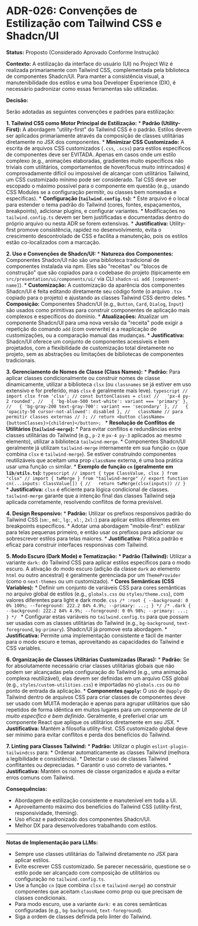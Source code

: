 # ADR-026: Convenções de Estilização com Tailwind CSS e Shadcn/UI

**Status:** Proposto (Considerado Aprovado Conforme Instrução)

**Contexto:**
A estilização da interface do usuário (UI) no Project Wiz é realizada primariamente com Tailwind CSS, complementada pela biblioteca de componentes Shadcn/UI. Para manter a consistência visual, a manutenibilidade dos estilos e uma boa Developer Experience (DX), é necessário padronizar como essas ferramentas são utilizadas.

**Decisão:**

Serão adotadas as seguintes convenções e padrões para estilização:

**1. Tailwind CSS como Motor Principal de Estilização:**
    *   **Padrão (Utility-First):** A abordagem "utility-first" do Tailwind CSS é o padrão. Estilos devem ser aplicados primariamente através da composição de classes utilitárias diretamente no JSX dos componentes.
    *   **Minimizar CSS Customizado:** A escrita de arquivos CSS customizados (`.css`, `.scss`) para estilos específicos de componentes deve ser EVITADA. Apenas em casos onde um estilo complexo (e.g., animações elaboradas, gradientes muito específicos não triviais com utilitários, comportamentos de hover/focus muito intrincados) é comprovadamente difícil ou impossível de alcançar com utilitários Tailwind, um CSS customizado mínimo pode ser considerado. Tal CSS deve ser escopado o máximo possível para o componente em questão (e.g., usando CSS Modules se a configuração permitir, ou classes bem nomeadas e específicas).
    *   **Configuração (`tailwind.config.ts`):**
        *   Este arquivo é o local para estender o tema padrão do Tailwind (cores, fontes, espaçamentos, breakpoints), adicionar plugins, e configurar variantes.
        *   Modificações no `tailwind.config.ts` devem ser bem justificadas e documentadas dentro do próprio arquivo ou nesta ADR se forem extensivas.
    *   **Justificativa:** Utility-first promove consistência, rapidez no desenvolvimento, evita o crescimento descontrolado de CSS e facilita a manutenção, pois os estilos estão co-localizados com a marcação.

**2. Uso e Convenções de Shadcn/UI:**
    *   **Natureza dos Componentes:** Componentes Shadcn/UI não são uma biblioteca tradicional de componentes instalada via npm. Eles são "receitas" ou "blocos de construção" que são copiados para o codebase do projeto (tipicamente em `src/presentation/ui/components/ui/` via CLI `shadcn-ui add [component-name]`).
    *   **Customização:** A customização da aparência dos componentes Shadcn/UI é feita editando diretamente seu código fonte (o arquivo `.tsx` copiado para o projeto) e ajustando as classes Tailwind CSS dentro deles.
    *   **Composição:** Componentes Shadcn/UI (e.g., `Button`, `Card`, `Dialog`, `Input`) são usados como primitivas para construir componentes de aplicação mais complexos e específicos do domínio.
    *   **Atualizações:** Atualizar um componente Shadcn/UI para uma nova versão da "receita" pode exigir a repetição do comando `add` (com overwrite) e a reaplicação de customizações, ou a comparação manual das mudanças.
    *   **Justificativa:** Shadcn/UI oferece um conjunto de componentes acessíveis e bem projetados, com a flexibilidade de customização total diretamente no projeto, sem as abstrações ou limitações de bibliotecas de componentes tradicionais.

**3. Gerenciamento de Nomes de Classe (Class Names):**
    *   **Padrão:** Para aplicar classes condicionalmente ou construir nomes de classe dinamicamente, utilizar a biblioteca `clsx` (ou `classnames` se já estiver em uso extensivo e for preferido, mas `clsx` é geralmente mais leve).
        ```typescript
        // import clsx from 'clsx';
        // const buttonClasses = clsx(
        //   'px-4 py-2 rounded',
        //   { 'bg-blue-500 text-white': variant === 'primary' },
        //   { 'bg-gray-200 text-gray-700': variant === 'secondary' },
        //   { 'opacity-50 cursor-not-allowed': disabled },
        //   className // para permitir classes externas
        // );
        // return <button className={buttonClasses}>{children}</button>;
        ```
    *   **Resolução de Conflitos de Utilitários (`tailwind-merge`):**
        *   Para evitar conflitos e redundâncias entre classes utilitárias do Tailwind (e.g., `p-2` e `px-4 py-3` aplicados ao mesmo elemento), utilizar a biblioteca `tailwind-merge`.
        *   Componentes Shadcn/UI geralmente já utilizam `tailwind-merge` internamente em sua função `cn` (que combina `clsx` e `tailwind-merge`). Se estiver construindo componentes reutilizáveis que aceitam uma prop `className` externa, é uma boa prática usar uma função `cn` similar.
        *   **Exemplo de função `cn` (geralmente em `lib/utils.ts`):**
            ```typescript
            // import { type ClassValue, clsx } from "clsx"
            // import { twMerge } from "tailwind-merge"
            // export function cn(...inputs: ClassValue[]) {
            //   return twMerge(clsx(inputs))
            // }
            ```
    *   **Justificativa:** `clsx` é eficiente para lógica condicional de classes. `tailwind-merge` garante que a intenção final das classes Tailwind seja aplicada corretamente, resolvendo conflitos de forma previsível.

**4. Design Responsivo:**
    *   **Padrão:** Utilizar os prefixos responsivos padrão do Tailwind CSS (`sm:`, `md:`, `lg:`, `xl:`, `2xl:`) para aplicar estilos diferentes em breakpoints específicos.
    *   Adotar uma abordagem "mobile-first": estilizar para telas pequenas primeiro, e então usar os prefixos para adicionar ou sobrescrever estilos para telas maiores.
    *   **Justificativa:** Prática padrão e eficaz para construir interfaces responsivas com Tailwind.

**5. Modo Escuro (Dark Mode) e Tematização:**
    *   **Padrão (Tailwind):** Utilizar a variante `dark:` do Tailwind CSS para aplicar estilos específicos para o modo escuro. A ativação do modo escuro (adição da classe `dark` ao elemento `html` ou outro ancestral) é geralmente gerenciada por um `ThemeProvider` (como o `next-themes` ou um customizado).
    *   **Cores Semânticas (CSS Variables):**
        *   Definir um conjunto de variáveis CSS para cores semânticas no arquivo global de estilos (e.g., `globals.css` ou `styles/theme.css`), com valores diferentes para light e dark mode.
            ```css
            /* :root { --background: 0 0% 100%; --foreground: 222.2 84% 4.9%; --primary: ...; } */
            /* .dark { --background: 222.2 84% 4.9%; --foreground: 0 0% 98%; --primary: ...; } */
            ```
        *   Configurar estas variáveis no `tailwind.config.ts` para que possam ser usadas com as classes utilitárias do Tailwind (e.g., `bg-background`, `text-foreground`, `bg-primary`). Shadcn/UI já promove esta abordagem.
    *   **Justificativa:** Permite uma implementação consistente e fácil de manter para o modo escuro e temas, aproveitando as capacidades do Tailwind e CSS variables.

**6. Organização de Classes Utilitárias Customizadas (Raras):**
    *   **Padrão:** Se for absolutamente necessário criar classes utilitárias globais que não podem ser alcançadas pela configuração do Tailwind (e.g., uma animação complexa reutilizável), elas devem ser definidas em um arquivo CSS global (e.g., `styles/custom-utilities.css`) e importadas no `globals.css` ou no ponto de entrada da aplicação.
    *   **Componentes `@apply`:** O uso de `@apply` do Tailwind dentro de arquivos CSS para criar classes de componentes deve ser usado com MUITA moderação e apenas para agrupar utilitários que são repetidos de forma idêntica em muitos lugares para um *componente de UI muito específico e bem definido*. Geralmente, é preferível criar um componente React que aplique os utilitários diretamente em seu JSX.
    *   **Justificativa:** Mantém a filosofia utility-first. CSS customizado global deve ser mínimo para evitar conflitos e perda dos benefícios do Tailwind.

**7. Linting para Classes Tailwind:**
    *   **Padrão:** Utilizar o plugin `eslint-plugin-tailwindcss` para:
        *   Ordenar automaticamente as classes Tailwind (melhora a legibilidade e consistência).
        *   Detectar o uso de classes Tailwind conflitantes ou depreciadas.
        *   Garantir o uso correto de variantes.
    *   **Justificativa:** Mantém os nomes de classe organizados e ajuda a evitar erros comuns com Tailwind.

**Consequências:**
*   Abordagem de estilização consistente e manutenível em toda a UI.
*   Aproveitamento máximo dos benefícios do Tailwind CSS (utility-first, responsividade, theming).
*   Uso eficaz e padronizado dos componentes Shadcn/UI.
*   Melhor DX para desenvolvedores trabalhando com estilos.

---
**Notas de Implementação para LLMs:**
*   Sempre use classes utilitárias do Tailwind diretamente no JSX para aplicar estilos.
*   Evite escrever CSS customizado. Se parecer necessário, questione se o estilo pode ser alcançado com composição de utilitários ou configuração no `tailwind.config.ts`.
*   Use a função `cn` (que combina `clsx` e `tailwind-merge`) ao construir componentes que aceitam `className` como prop ou que precisam de classes condicionais.
*   Para modo escuro, use a variante `dark:` e as cores semânticas configuradas (e.g., `bg-background`, `text-foreground`).
*   Siga a ordem de classes definida pelo linter do Tailwind.
